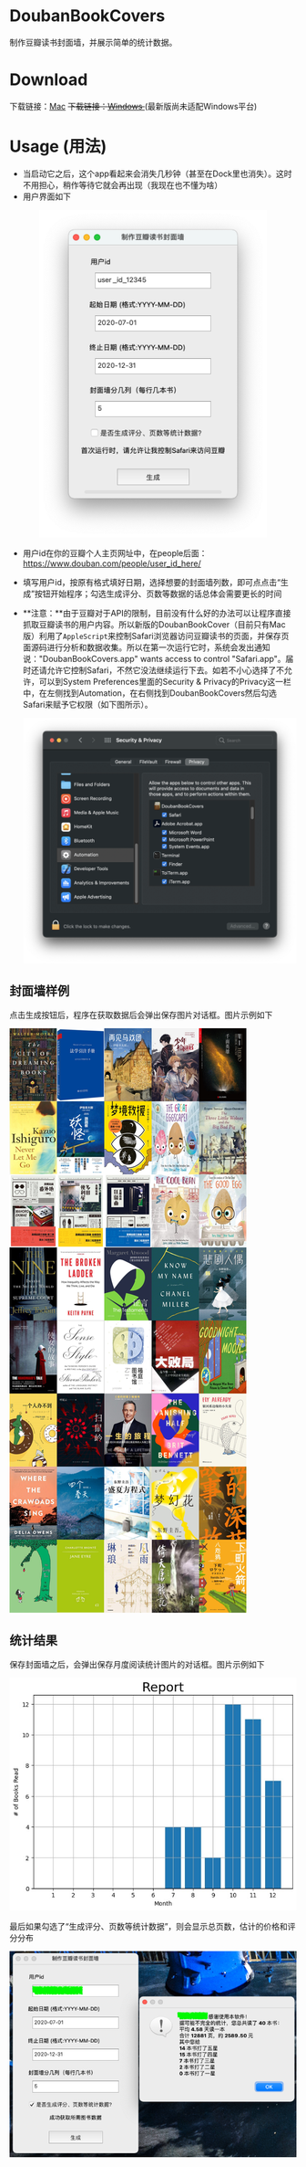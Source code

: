 # DoubanBookCovers

制作豆瓣读书封面墙，并展示简单的统计数据。

# Download

下载链接：[Mac](https://github.com/astroboylrx/DoubanBookCovers/releases/download/v1.3/DoubanBookCovers-Mac.app.zip)
~~下载链接：[Windows ](https://github.com/astroboylrx/DoubanBookCovers/releases/download/v1.3/DoubanBookCovers-Windows.zip)~~ (最新版尚未适配Windows平台)


# Usage (用法)

* 当启动它之后，这个app看起来会消失几秒钟（甚至在Dock里也消失）。这时不用担心，稍作等待它就会再出现（我现在也不懂为啥）
* 用户界面如下

<center><img src="./pics/UI.png" width="400"></center>

* 用户id在你的豆瓣个人主页网址中，在people后面：https://www.douban.com/people/user_id_here/
* 填写用户id，按原有格式填好日期，选择想要的封面墙列数，即可点点击“生成”按钮开始程序；勾选生成评分、页数等数据的话总体会需要更长的时间

* **注意：**由于豆瓣对于API的限制，目前没有什么好的办法可以让程序直接抓取豆瓣读书的用户内容。所以新版的DoubanBookCover（目前只有Mac版）利用了`AppleScript`来控制Safari浏览器访问豆瓣读书的页面，并保存页面源码进行分析和数据收集。所以在第一次运行它时，系统会发出通知说："DoubanBookCovers.app" wants access to control "Safari.app"。届时还请允许它控制Safari，不然它没法继续运行下去。如若不小心选择了不允许，可以到System Preferences里面的Security & Privacy的Privacy这一栏中，在左侧找到Automation，在右侧找到DoubanBookCovers然后勾选Safari来赋予它权限（如下图所示）。

    <center><img src="./pics/Security.png" width="640"></center>

## 封面墙样例

点击生成按钮后，程序在获取数据后会弹出保存图片对话框。图片示例如下

![bs](./pics/bookcovers.jpg "bs")

## 统计结果

保存封面墙之后，会弹出保存月度阅读统计图片的对话框。图片示例如下

![bs](./pics/monthlyreport.jpg "bs")

最后如果勾选了“生成评分、页数等统计数据”，则会显示总页数，估计的价格和评分分布

![bs](./pics/stats.png "bs")

